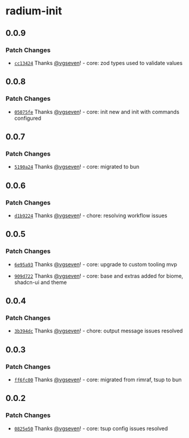 # radium-init

## 0.0.9

### Patch Changes

- [`cc13424`](https://github.com/silver-radium/init/commit/cc13424079ca128484a7ea6809fd61c8ed0bd1c5) Thanks [@vgseven](https://github.com/vgseven)! - core: zod types used to validate values

## 0.0.8

### Patch Changes

- [`05075fe`](https://github.com/silver-radium/init/commit/05075fe966c0eec9e3585e015749339100dcbcb0) Thanks [@vgseven](https://github.com/vgseven)! - core: init new and init with commands configured

## 0.0.7

### Patch Changes

- [`5190a24`](https://github.com/silver-radium/init/commit/5190a2468e2fb3365459871e42537d1078fb5058) Thanks [@vgseven](https://github.com/vgseven)! - core: migrated to bun

## 0.0.6

### Patch Changes

- [`d1b9224`](https://github.com/silver-radium/init/commit/d1b92241597e8f4c4af5cb6ec4108d0a50ef28cf) Thanks [@vgseven](https://github.com/vgseven)! - chore: resolving workflow issues

## 0.0.5

### Patch Changes

- [`6e95a93`](https://github.com/silver-radium/init/commit/6e95a93c698cd006ba42d3f73ca5bef5156479ba) Thanks [@vgseven](https://github.com/vgseven)! - core: upgrade to custom tooling mvp

- [`909d722`](https://github.com/silver-radium/init/commit/909d72256082ee0017ed7f52a68390092fe2068a) Thanks [@vgseven](https://github.com/vgseven)! - core: base and extras added for biome, shadcn-ui and theme

## 0.0.4

### Patch Changes

- [`3b394dc`](https://github.com/silver-radium/init/commit/3b394dc63e94222071950674c77107bf8c6365c7) Thanks [@vgseven](https://github.com/vgseven)! - chore: output message issues resolved

## 0.0.3

### Patch Changes

- [`ff6fc00`](https://github.com/silver-radium/init/commit/ff6fc00379fa782b0641bc00811f20c5d3c495a6) Thanks [@vgseven](https://github.com/vgseven)! - core: migrated from rimraf, tsup to bun

## 0.0.2

### Patch Changes

- [`0825e50`](https://github.com/silver-radium/init/commit/0825e50ab1d4ba2987ca25eb9bae31bad9165fe0) Thanks [@vgseven](https://github.com/vgseven)! - core: tsup config issues resolved
